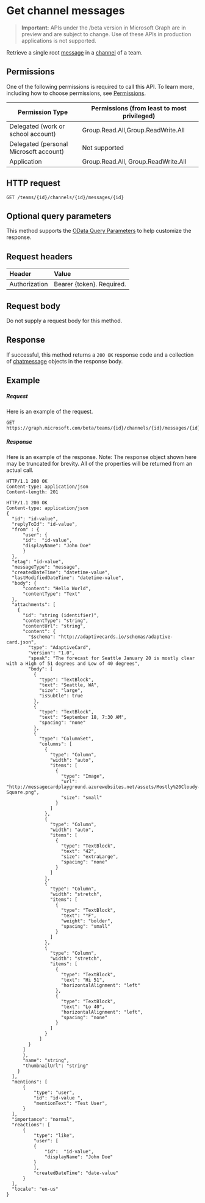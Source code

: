 # Get channel messages

> **Important:** APIs under the /beta version in Microsoft Graph are in preview and are subject to change. Use of these APIs in production applications is not supported.

Retrieve a single root [message](../resouces/chatmmessage.md) in a [channel](../resources/channel.md) of a team.

## Permissions
One of the following permissions is required to call this API. To learn more, including how to choose permissions, see [Permissions](../../../concepts/permissions_reference.md).

|Permission Type|Permissions (from least to most privileged)|
|---------|-------------|
|Delegated (work or school account)|Group.Read.All,Group.ReadWrite.All|
|Delegated (personal Microsoft account)|Not supported|
|Application|Group.Read.All, Group.ReadWrite.All|

## HTTP request
<!-- { "blockType": "ignored" } -->
```http
GET /teams/{id}/channels/{id}/messages/{id}
```
## Optional query parameters
This method supports the [OData Query Parameters](http://developer.microsoft.com/en-us/graph/docs/overview/query_parameters) to help customize the response.
## Request headers
| Header       | Value |
|:---------------|:--------|
| Authorization  | Bearer {token}. Required.  |

## Request body
Do not supply a request body for this method.

## Response

If successful, this method returns a `200 OK` response code and a collection of [chatmessage](../resources/channel.md) objects in the response body.
## Example
##### Request
Here is an example of the request.
<!-- {
  "blockType": "request",
  "name": "get_channel"
}-->
```http
GET https://graph.microsoft.com/beta/teams/{id}/channels/{id}/messages/{id}
```
##### Response
Here is an example of the response. Note: The response object shown here may be truncated for brevity. All of the properties will be returned from an actual call.
<!-- {
  "blockType": "response",
  "truncated": true,
  "@odata.type": "microsoft.graph.channel"
} -->
```http
HTTP/1.1 200 OK
Content-type: application/json
Content-length: 201

HTTP/1.1 200 OK
Content-type: application/json
{
  "id": "id-value",
  "replyToId": "id-value",
  "from" : {
      "user": { 
      "id":  "id-value",
      "displayName": "John Doe"
      }  
  },
  "etag": "id-value",
  "messageType": "message",
  "createdDateTime": "datetime-value",
  "lastModifiedDateTime": "datetime-value",
  "body": {
      "content": "Hello World",
      "contentType": "Text"
  },
  "attachments": [
    {
      "id": "string (identifier)",
      "contentType": "string",
      "contentUrl": "string",
      "content": {
        "$schema": "http://adaptivecards.io/schemas/adaptive-card.json",
        "type": "AdaptiveCard",
        "version": "1.0",
        "speak": "The forecast for Seattle January 20 is mostly clear with a High of 51 degrees and Low of 40 degrees",
        "body": [
          {
            "type": "TextBlock",
            "text": "Seattle, WA",
            "size": "large",
            "isSubtle": true
          },
          {
            "type": "TextBlock",
            "text": "September 18, 7:30 AM",
            "spacing": "none"
          },
          {
            "type": "ColumnSet",
            "columns": [
              {
                "type": "Column",
                "width": "auto",
                "items": [
                  {
                    "type": "Image",
                    "url": "http://messagecardplayground.azurewebsites.net/assets/Mostly%20Cloudy-Square.png",
                    "size": "small"
                  }
                ]
              },
              {
                "type": "Column",
                "width": "auto",
                "items": [
                  {
                    "type": "TextBlock",
                    "text": "42",
                    "size": "extraLarge",
                    "spacing": "none"
                  }
                ]
              },
              {
                "type": "Column",
                "width": "stretch",
                "items": [
                  {
                    "type": "TextBlock",
                    "text": "°F",
                    "weight": "bolder",
                    "spacing": "small"
                  }
                ]
              },
              {
                "type": "Column",
                "width": "stretch",
                "items": [
                  {
                    "type": "TextBlock",
                    "text": "Hi 51",
                    "horizontalAlignment": "left"
                  },
                  {
                    "type": "TextBlock",
                    "text": "Lo 40",
                    "horizontalAlignment": "left",
                    "spacing": "none"
                  }
                ]
              }
            ]
        }
      ]
      },
      "name": "string",
      "thumbnailUrl": "string"
    }
  ],
  "mentions": [
      {
          "type": "user",
          "id": "id-value ",
          "mentionText": "Test User",
      }
  ],
  "importance": "normal",
  "reactions": [
      {
          "type": "like",
          "user": [
          { 
              "id":  "id-value",
              "displayName": "John Doe"
          }
          ],
          "createdDateTime": "date-value"
      }
  ],
  "locale": "en-us"
}

```

<!-- uuid: 8fcb5dbc-d5aa-4681-8e31-b001d5168d79
2015-10-25 14:57:30 UTC -->
<!-- {
  "type": "#page.annotation",
  "description": "Get channel",
  "keywords": "",
  "section": "documentation",
  "tocPath": ""
}-->